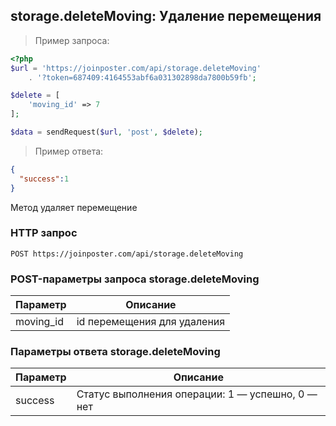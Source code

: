 ## storage.deleteMoving: Удаление перемещения

> Пример запроса:

```php
<?php
$url = 'https://joinposter.com/api/storage.deleteMoving'
    . '?token=687409:4164553abf6a031302898da7800b59fb';

$delete = [
    'moving_id' => 7
];

$data = sendRequest($url, 'post', $delete);
```

> Пример ответа:

```json
{
  "success":1
}
```

Метод удаляет перемещение

### HTTP запрос

`POST https://joinposter.com/api/storage.deleteMoving`

### POST-параметры запроса storage.deleteMoving

Параметр | Описание
-------- | --------
moving_id | id перемещения для удаления

### Параметры ответа storage.deleteMoving

Параметр | Описание
-------- | --------
success | Статус выполнения операции: 1 — успешно, 0 — нет
